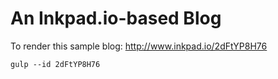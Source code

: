 # An Inkpad.io-based Blog

To render this sample blog: http://www.inkpad.io/2dFtYP8H76

    gulp --id 2dFtYP8H76

